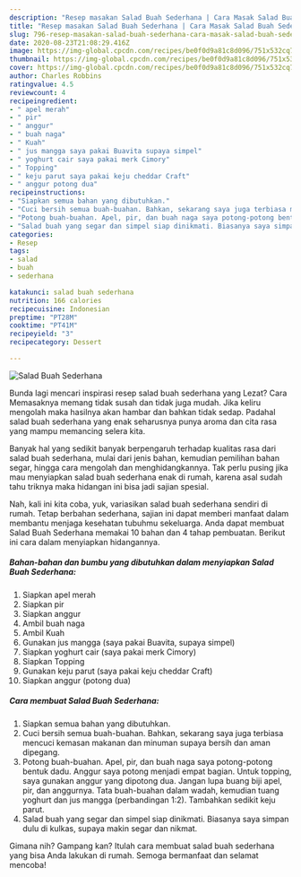 ```yaml
---
description: "Resep masakan Salad Buah Sederhana | Cara Masak Salad Buah Sederhana Yang Enak Dan Mudah"
title: "Resep masakan Salad Buah Sederhana | Cara Masak Salad Buah Sederhana Yang Enak Dan Mudah"
slug: 796-resep-masakan-salad-buah-sederhana-cara-masak-salad-buah-sederhana-yang-enak-dan-mudah
date: 2020-08-23T21:08:29.416Z
image: https://img-global.cpcdn.com/recipes/be0f0d9a81c8d096/751x532cq70/salad-buah-sederhana-foto-resep-utama.jpg
thumbnail: https://img-global.cpcdn.com/recipes/be0f0d9a81c8d096/751x532cq70/salad-buah-sederhana-foto-resep-utama.jpg
cover: https://img-global.cpcdn.com/recipes/be0f0d9a81c8d096/751x532cq70/salad-buah-sederhana-foto-resep-utama.jpg
author: Charles Robbins
ratingvalue: 4.5
reviewcount: 4
recipeingredient:
- " apel merah"
- " pir"
- " anggur"
- " buah naga"
- " Kuah"
- " jus mangga saya pakai Buavita supaya simpel"
- " yoghurt cair saya pakai merk Cimory"
- " Topping"
- " keju parut saya pakai keju cheddar Craft"
- " anggur potong dua"
recipeinstructions:
- "Siapkan semua bahan yang dibutuhkan."
- "Cuci bersih semua buah-buahan. Bahkan, sekarang saya juga terbiasa mencuci kemasan makanan dan minuman supaya bersih dan aman dipegang."
- "Potong buah-buahan. Apel, pir, dan buah naga saya potong-potong bentuk dadu. Anggur saya potong menjadi empat bagian. Untuk topping, saya gunakan anggur yang dipotong dua. Jangan lupa buang biji apel, pir, dan anggurnya. Tata buah-buahan dalam wadah, kemudian tuang yoghurt dan jus mangga (perbandingan 1:2). Tambahkan sedikit keju parut."
- "Salad buah yang segar dan simpel siap dinikmati. Biasanya saya simpan dulu di kulkas, supaya makin segar dan nikmat."
categories:
- Resep
tags:
- salad
- buah
- sederhana

katakunci: salad buah sederhana 
nutrition: 166 calories
recipecuisine: Indonesian
preptime: "PT28M"
cooktime: "PT41M"
recipeyield: "3"
recipecategory: Dessert

---
```



![Salad Buah Sederhana](https://img-global.cpcdn.com/recipes/be0f0d9a81c8d096/751x532cq70/salad-buah-sederhana-foto-resep-utama.jpg)

Bunda lagi mencari inspirasi resep salad buah sederhana yang Lezat? Cara Memasaknya memang tidak susah dan tidak juga mudah. Jika keliru mengolah maka hasilnya akan hambar dan bahkan tidak sedap. Padahal salad buah sederhana yang enak seharusnya punya aroma dan cita rasa yang mampu memancing selera kita.

Banyak hal yang sedikit banyak berpengaruh terhadap kualitas rasa dari salad buah sederhana, mulai dari jenis bahan, kemudian pemilihan bahan segar, hingga cara mengolah dan menghidangkannya. Tak perlu pusing jika mau menyiapkan salad buah sederhana enak di rumah, karena asal sudah tahu triknya maka hidangan ini bisa jadi sajian spesial.




Nah, kali ini kita coba, yuk, variasikan salad buah sederhana sendiri di rumah. Tetap berbahan sederhana, sajian ini dapat memberi manfaat dalam membantu menjaga kesehatan tubuhmu sekeluarga. Anda dapat membuat Salad Buah Sederhana memakai 10 bahan dan 4 tahap pembuatan. Berikut ini cara dalam menyiapkan hidangannya.

<!--inarticleads1-->

##### Bahan-bahan dan bumbu yang dibutuhkan dalam menyiapkan Salad Buah Sederhana:

1. Siapkan  apel merah
1. Siapkan  pir
1. Siapkan  anggur
1. Ambil  buah naga
1. Ambil  Kuah
1. Gunakan  jus mangga (saya pakai Buavita, supaya simpel)
1. Siapkan  yoghurt cair (saya pakai merk Cimory)
1. Siapkan  Topping
1. Gunakan  keju parut (saya pakai keju cheddar Craft)
1. Siapkan  anggur (potong dua)




<!--inarticleads2-->

##### Cara membuat Salad Buah Sederhana:

1. Siapkan semua bahan yang dibutuhkan.
1. Cuci bersih semua buah-buahan. Bahkan, sekarang saya juga terbiasa mencuci kemasan makanan dan minuman supaya bersih dan aman dipegang.
1. Potong buah-buahan. Apel, pir, dan buah naga saya potong-potong bentuk dadu. Anggur saya potong menjadi empat bagian. Untuk topping, saya gunakan anggur yang dipotong dua. Jangan lupa buang biji apel, pir, dan anggurnya. Tata buah-buahan dalam wadah, kemudian tuang yoghurt dan jus mangga (perbandingan 1:2). Tambahkan sedikit keju parut.
1. Salad buah yang segar dan simpel siap dinikmati. Biasanya saya simpan dulu di kulkas, supaya makin segar dan nikmat.




Gimana nih? Gampang kan? Itulah cara membuat salad buah sederhana yang bisa Anda lakukan di rumah. Semoga bermanfaat dan selamat mencoba!
